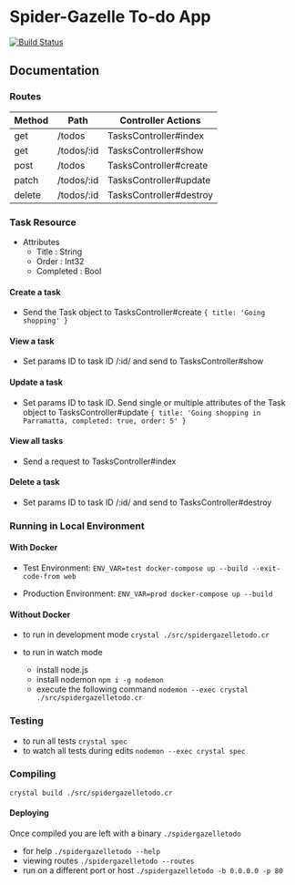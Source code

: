 # Spider-Gazelle To-do App

[![Build Status](https://travis-ci.org/dukeraphaelng/spider-gazelle-todo.svg?branch=master)](https://travis-ci.org/dukeraphaelng/spider-gazelle-todo)

## Documentation

### Routes

| Method | Path       | Controller Actions      |
| ------ | ---------- | ----------------------- |
| get    | /todos     | TasksController#index   |
| get    | /todos/:id | TasksController#show    |
| post   | /todos     | TasksController#create  |
| patch  | /todos/:id | TasksController#update  |
| delete | /todos/:id | TasksController#destroy |

### Task Resource

- Attributes
  - Title : String
  - Order : Int32
  - Completed : Bool

#### Create a task

- Send the Task object to TasksController#create `{ title: 'Going shopping' }`

#### View a task

- Set params ID to task ID /:id/ and send to TasksController#show

#### Update a task

- Set params ID to task ID. Send single or multiple attributes of the Task object to TasksController#update `{ title: 'Going shopping in Parramatta, completed: true, order: 5' }`

#### View all tasks

- Send a request to TasksController#index

#### Delete a task

- Set params ID to task ID /:id/ and send to TasksController#destroy

### Running in Local Environment

#### With Docker

- Test Environment: `ENV_VAR=test docker-compose up --build --exit-code-from web`

- Production Environment: `ENV_VAR=prod docker-compose up --build`

#### Without Docker

- to run in development mode `crystal ./src/spidergazelletodo.cr`

- to run in watch mode
  - install node.js
  - install nodemon `npm i -g nodemon`
  - execute the following command `nodemon --exec crystal ./src/spidergazelletodo.cr`

### Testing

- to run all tests `crystal spec`
- to watch all tests during edits `nodemon --exec crystal spec`

### Compiling

`crystal build ./src/spidergazelletodo.cr`

#### Deploying

Once compiled you are left with a binary `./spidergazelletodo`

- for help `./spidergazelletodo --help`
- viewing routes `./spidergazelletodo --routes`
- run on a different port or host `./spidergazelletodo -b 0.0.0.0 -p 80`
